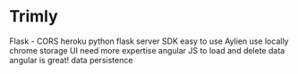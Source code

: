 <h1>Trimly</h1>

Flask - CORS
heroku python flask server
SDK easy to use Aylien
use locally
chrome storage
UI need more expertise
angular JS to load and delete data
angular is great!
data persistence